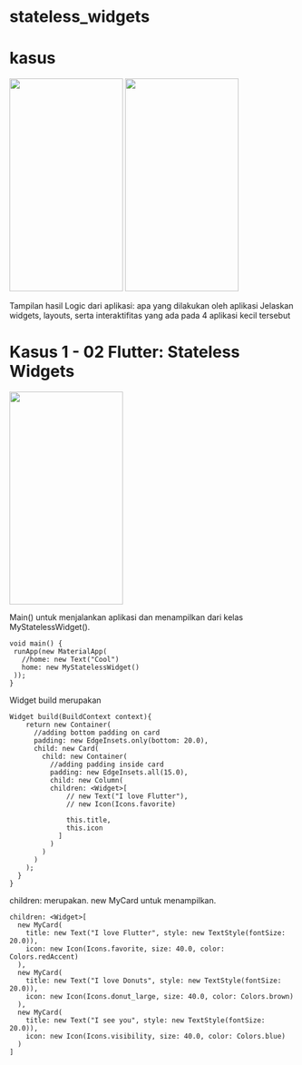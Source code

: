 # stateless_widgets

# kasus

<img src="https://user-images.githubusercontent.com/16263151/62920762-dd96b700-bdd0-11e9-8802-1402ed72d093.jpeg" width="200" height="375">

<img src="https://user-images.githubusercontent.com/16263151/62920709-bf30bb80-bdd0-11e9-9eb2-c4b7bd67f32b.jpeg" width="200" height="375">


Tampilan hasil
Logic dari aplikasi: apa yang dilakukan oleh aplikasi
Jelaskan widgets, layouts, serta interaktifitas yang ada pada 4 aplikasi kecil tersebut

# Kasus 1 - 02 Flutter: Stateless Widgets

<img src="https://user-images.githubusercontent.com/16263151/62920709-bf30bb80-bdd0-11e9-9eb2-c4b7bd67f32b.jpeg" width="200" height="375">
 

 Main() untuk menjalankan aplikasi dan  menampilkan dari kelas MyStatelessWidget().

 ```
 void main() {
  runApp(new MaterialApp(
    //home: new Text("Cool")
    home: new MyStatelessWidget()
  ));
}
```

Widget build merupakan 

```
Widget build(BuildContext context){
    return new Container(
      //adding bottom padding on card
      padding: new EdgeInsets.only(bottom: 20.0),
      child: new Card(
        child: new Container(
          //adding padding inside card
          padding: new EdgeInsets.all(15.0),
          child: new Column(
          children: <Widget>[
              // new Text("I love Flutter"),
              // new Icon(Icons.favorite)

              this.title,
              this.icon
            ]
          )
        )
      )
    );
  }
}
```

children: <Widget> merupakan.
new MyCard untuk menampilkan.
```
children: <Widget>[
  new MyCard(
    title: new Text("I love Flutter", style: new TextStyle(fontSize: 20.0)),
    icon: new Icon(Icons.favorite, size: 40.0, color: Colors.redAccent)
  ),
  new MyCard(
    title: new Text("I love Donuts", style: new TextStyle(fontSize: 20.0)),
    icon: new Icon(Icons.donut_large, size: 40.0, color: Colors.brown)
  ),
  new MyCard(
    title: new Text("I see you", style: new TextStyle(fontSize: 20.0)),
    icon: new Icon(Icons.visibility, size: 40.0, color: Colors.blue)
  )
]
```  


